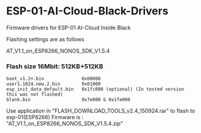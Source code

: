 # ESP-01-AI-Cloud-Black-Drivers
Firmware drivers for ESP-01 AI-Cloud Inside Black 

Flashing settings are as follows

AT_V1.1_on_ESP8266_NONOS_SDK_V1.5.4


### Flash size 16Mbit: 512KB+512KB
    boot_v1.2+.bin              0x00000
    user1.1024.new.2.bin        0x01000
    esp_init_data_default.bin   0x1fc000 (optional) (In tested version this was not flashed)
    blank.bin                   0x7e000 & 0x1fe000


Use application in "FLASH_DOWNLOAD_TOOLS_v2.4_150924.rar" to flash to esp-01(ESP8266)
Firmware is : "AT_V1.1_on_ESP8266_NONOS_SDK_V1.5.4.zip"
